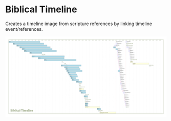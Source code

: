 # Biblical Timeline
Creates a timeline image from scripture references by linking timeline event/references.

![](https://github.com/porrey/Biblical-Timeline/blob/0200dc583b902aafaac0c2db3f4868c8d5902eed/Images/Biblical%20Timeline.png)
